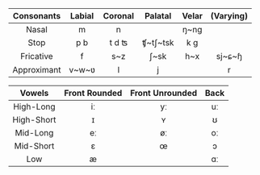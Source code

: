 | Consonants  | Labial | Coronal | Palatal | Velar | (Varying) |
|:-----------:|:------:|:-------:|:-------:|:-----:|:---------:|
| Nasal       |    m   |    n    |         |  ŋ~ng |           |
| Stop        |   p b  |  t d ʦ  |ʧ\~tʃ~tsk|  k g  |           |
| Fricative   |    f   |   s~z   |   ʃ~sk  |  h~x  |  sj\~ɕ~ɧ  |
| Approximant | v\~w~ʋ |    l    |    j    |       |     r     |

|   Vowels   | Front Rounded | Front Unrounded | Back |
|:----------:|:-------------:|:---------------:|:----:|
| High-Long  |       iː      |        yː       |  uː  |
| High-Short |       ɪ       |        ʏ        |   ʊ  |
| Mid-Long   |       eː      |        øː       |  oː  |
| Mid-Short  |       ɛ       |        œ        |   ɔ  |
| Low        |       æ       |                 |  ɑː  |
